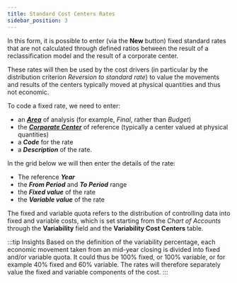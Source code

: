 ```yaml
---
title: Standard Cost Centers Rates
sidebar_position: 3
---
```


In this form, it is possible to enter (via the **New** button) fixed standard rates that are not calculated through defined ratios between the result of a reclassification model and the result of a corporate center.

These rates will then be used by the cost drivers (in particular by the distribution criterion *Reversion to standard rate*) to value the movements and results of the centers typically moved at physical quantities and thus not economic.

To code a fixed rate, we need to enter:
- an [***Area***](/docs/controlling/controlling-parametrization/controlling-specific-settings/area-types-areas) of analysis (for example, *Final*, rather than *Budget*)
- the [***Corporate Center***](/docs/controlling/controlling-parametrization/controlling-specific-settings/cost-centers) of reference (typically a center valued at physical quantities)
- a ***Code*** for the rate
- a ***Description*** of the rate.

In the grid below we will then enter the details of the rate:
- The reference ***Year***
- the ***From Period*** and ***To Period*** range
- the ***Fixed value*** of the rate
- the ***Variable value*** of the rate

The fixed and variable quota refers to the distribution of controlling data into fixed and variable costs, which is set starting from the *Chart of Accounts* through the **Variability** field and the **Variability Cost Centers** table.


:::tip Insights 
Based on the definition of the variability percentage, each economic movement taken from an mid-year closing is divided into fixed and/or variable quota. It could thus be 100% fixed, or 100% variable, or for example 40% fixed and 60% variable. The rates will therefore separately value the fixed and variable components of the cost.
:::